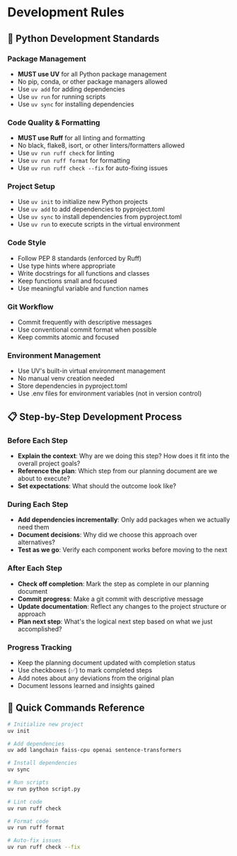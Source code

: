 # Development Rules

## 🐍 Python Development Standards

### Package Management
- **MUST use UV** for all Python package management
- No pip, conda, or other package managers allowed
- Use `uv add` for adding dependencies
- Use `uv run` for running scripts
- Use `uv sync` for installing dependencies

### Code Quality & Formatting
- **MUST use Ruff** for all linting and formatting
- No black, flake8, isort, or other linters/formatters allowed
- Use `uv run ruff check` for linting
- Use `uv run ruff format` for formatting
- Use `uv run ruff check --fix` for auto-fixing issues

### Project Setup
- Use `uv init` to initialize new Python projects
- Use `uv add` to add dependencies to pyproject.toml
- Use `uv sync` to install dependencies from pyproject.toml
- Use `uv run` to execute scripts in the virtual environment

### Code Style
- Follow PEP 8 standards (enforced by Ruff)
- Use type hints where appropriate
- Write docstrings for all functions and classes
- Keep functions small and focused
- Use meaningful variable and function names

### Git Workflow
- Commit frequently with descriptive messages
- Use conventional commit format when possible
- Keep commits atomic and focused

### Environment Management
- Use UV's built-in virtual environment management
- No manual venv creation needed
- Store dependencies in pyproject.toml
- Use .env files for environment variables (not in version control)

## 📋 Step-by-Step Development Process

### Before Each Step
- **Explain the context**: Why are we doing this step? How does it fit into the overall project goals?
- **Reference the plan**: Which step from our planning document are we about to execute?
- **Set expectations**: What should the outcome look like?

### During Each Step
- **Add dependencies incrementally**: Only add packages when we actually need them
- **Document decisions**: Why did we choose this approach over alternatives?
- **Test as we go**: Verify each component works before moving to the next

### After Each Step
- **Check off completion**: Mark the step as complete in our planning document
- **Commit progress**: Make a git commit with descriptive message
- **Update documentation**: Reflect any changes to the project structure or approach
- **Plan next step**: What's the logical next step based on what we just accomplished?

### Progress Tracking
- Keep the planning document updated with completion status
- Use checkboxes (✅) to mark completed steps
- Add notes about any deviations from the original plan
- Document lessons learned and insights gained

## 🚀 Quick Commands Reference

```bash
# Initialize new project
uv init

# Add dependencies
uv add langchain faiss-cpu openai sentence-transformers

# Install dependencies
uv sync

# Run scripts
uv run python script.py

# Lint code
uv run ruff check

# Format code
uv run ruff format

# Auto-fix issues
uv run ruff check --fix
``` 